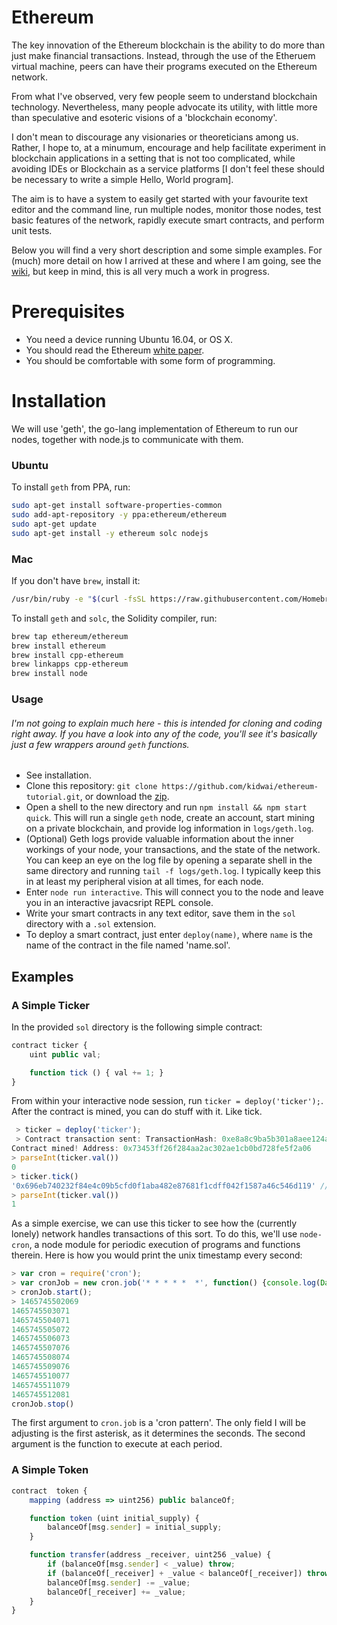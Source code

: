 # Ethereum

The key innovation of the Ethereum blockchain is the ability to do more than just make financial transactions. Instead, through the use of the Etheruem virtual machine, peers can have their programs executed on the Ethereum network. 

From what I've observed, very few people seem to understand blockchain technology. Nevertheless, many people advocate its utility, with little more than speculative and esoteric visions of a 'blockchain economy'. 

I don't mean to discourage any visionaries or theoreticians among us. Rather, I hope to, at a minumum, encourage and help facilitate experiment in blockchain applications in a setting that is not too complicated, while avoiding IDEs or Blockchain as a service platforms [I don't feel these should be necessary to write a simple Hello, World program].

The aim is to have a system to easily get started with your favourite text editor and the command line, run multiple nodes, monitor those nodes, test basic features of the network, rapidly execute smart contracts, and perform unit tests.

Below you will find a very short description and some simple examples. For (much) more detail on how I arrived at these and where I am going, see the [wiki](https://github.com/kidwai/ethereum-tutorial/wiki), but keep in mind, this is all very much a work in progress.


# Prerequisites

* You need a device running Ubuntu 16.04, or OS X.
* You should read the Ethereum [white paper](https://github.com/ethereum/wiki/wiki/White-Paper).
* You should be comfortable with some form of programming.

# Installation

We will use 'geth', the go-lang implementation of Ethereum to run our nodes, together with node.js to communicate with them. 

### Ubuntu ###
To install `geth` from PPA, run:

```bash
sudo apt-get install software-properties-common
sudo add-apt-repository -y ppa:ethereum/ethereum
sudo apt-get update
sudo apt-get install -y ethereum solc nodejs
```

### Mac ###
If you don't have `brew`, install it:
		
```bash
/usr/bin/ruby -e "$(curl -fsSL https://raw.githubusercontent.com/Homebrew/install/master/install)"
```
To install `geth` and `solc`, the Solidity compiler, run:

```bash
brew tap ethereum/ethereum
brew install ethereum
brew install cpp-ethereum
brew linkapps cpp-ethereum
brew install node
```

### Usage

###### I'm not going to explain much here - this is intended for cloning and coding right away. If you have a look into any of the code, you'll see it's basically just a few wrappers around `geth` functions.

* See installation.
* Clone this repository: `git clone https://github.com/kidwai/ethereum-tutorial.git`, or download the [zip](https://github.com/kidwai/ethereum-tutorial/archive/master.zip).
* Open a shell to the new directory and run `npm install && npm start quick`. This will run a single `geth` node, create an account, start mining on a private blockchain, and provide log information in `logs/geth.log`.
* (Optional) Geth logs provide valuable information about the inner workings of your node, your transactions, and the state of the network. You can keep an eye on the log file by opening a separate shell in the same directory and running `tail -f logs/geth.log`. I typically keep this in at least my peripheral vision at all times, for each node. 
* Enter `node run interactive`. This will connect you to the node and leave you in an interactive javacsript REPL console. 
* Write your smart contracts in any text editor, save them in the `sol` directory with a `.sol` extension.
* To deploy a smart contract, just enter `deploy(name)`, where `name` is the name of the contract in the file named 'name.sol'.

## Examples

### A Simple Ticker

In the provided `sol` directory is the following simple contract:

```javascript
contract ticker {
	uint public val;

	function tick () { val += 1; }
}
```

From within your interactive node session, run `ticker = deploy('ticker');`. After the contract is mined, you can do stuff with it. Like tick. 


```javascript
 > ticker = deploy('ticker');
 > Contract transaction sent: TransactionHash: 0xe8a8c9ba5b301a8aee124ab0d7f717466e283f15e6c1d3ab5e9fd70e374e0db8 waiting to be mined...
Contract mined! Address: 0x73453ff26f284aa2ac302ae1cb0bd728fe5f2a06
> parseInt(ticker.val())
0
> ticker.tick()
'0x696eb740232f84e4c09b5cfd0f1aba482e87681f1cdff042f1587a46c546d119' // wait a few seconds
> parseInt(ticker.val())
1 
```

As a simple exercise, we can use this ticker to see how the (currently lonely) network handles transactions of this sort. To do this, we'll use `node-cron`, a node module for periodic execution of programs and functions therein. Here is how you would print the unix timestamp every second:

```javascript
> var cron = require('cron');
> var cronJob = new cron.job('* * * * *  *', function() {console.log(Date.now());});
> cronJob.start();
> 1465745502069
1465745503071
1465745504071
1465745505072
1465745506073
1465745507076
1465745508074
1465745509076
1465745510077
1465745511079
1465745512081
cronJob.stop()
```

The first argument to `cron.job` is a 'cron pattern'. The only field I will be adjusting is the first asterisk, as it determines the seconds. The second argument is the function to execute at each period.


### A Simple Token

```javascript
contract  token {
    mapping (address => uint256) public balanceOf;

    function token (uint initial_supply) {
        balanceOf[msg.sender] = initial_supply;
    }

    function transfer(address _receiver, uint256 _value) {
        if (balanceOf[msg.sender] < _value) throw;
        if (balanceOf[_receiver] + _value < balanceOf[_receiver]) throw;
        balanceOf[msg.sender] -= _value;
        balanceOf[_receiver] += _value;
    }
}
```

